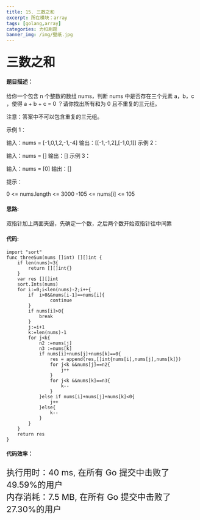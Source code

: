 ```yaml
---
title: 15. 三数之和
excerpt: 所在模块：array
tags: [golang,array]
categories: 力扣刷题
banner_img: /img/壁纸.jpg
---
```


### <font size=6px>三数之和</font>

#### 题目描述：

给你一个包含 n 个整数的数组 nums，判断 nums 中是否存在三个元素 a，b，c ，使得 a + b + c = 0 ？请你找出所有和为 0 且不重复的三元组。

注意：答案中不可以包含重复的三元组。

 

示例 1：

输入：nums = [-1,0,1,2,-1,-4]
输出：[[-1,-1,2],[-1,0,1]]
示例 2：

输入：nums = []
输出：[]
示例 3：

输入：nums = [0]
输出：[]


提示：

0 <= nums.length <= 3000
-105 <= nums[i] <= 105

#### 思路:

双指针加上两面夹逼，先确定一个数，之后两个数开始双指针往中间靠

#### 代码:

```golang
import "sort"
func threeSum(nums []int) [][]int {
    if len(nums)<3{
        return [][]int{}
    }
    var res [][]int
    sort.Ints(nums)
    for i:=0;i<len(nums)-2;i++{
        if  i>0&&nums[i-1]==nums[i]{
                continue
        }
        if nums[i]>0{
            break
        }
        j:=i+1
        k:=len(nums)-1
        for j<k{
            n2 :=nums[j]
            n3 :=nums[k]
            if nums[i]+nums[j]+nums[k]==0{
                res = append(res,[]int{nums[i],nums[j],nums[k]})
                for j<k &&nums[j]==n2{
                    j++
                }
                for j<k &&nums[k]==n3{
                    k--
                }
            }else if nums[i]+nums[j]+nums[k]<0{
                j++
            }else{
                k--
            }
        }
    }
    return res
}
```

#### 代码效率：

<p class="note note-primary"; style="font-size:22px">
   执行用时：40 ms, 在所有 Go 提交中击败了49.59%的用户<br>
   内存消耗：7.5 MB, 在所有 Go 提交中击败了27.30%的用户
</p>

